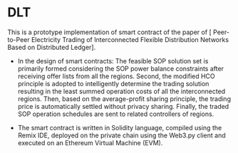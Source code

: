# DLT
This is a prototype implementation of smart contract of the paper of 
[ Peer-to-Peer Electricity Trading of Interconnected Flexible Distribution Networks Based on Distributed Ledger].

* In the design of smart contracts: 
  The feasible SOP solution set is primarily formed considering the SOP power balance constraints after receiving offer lists from all the regions. 
  Second, the modified HCO principle is adopted to intelligently determine the trading solution resulting in the least summed operation costs of all the interconnected regions. 
  Then, based on the average-profit sharing principle, the trading price is automatically settled without privacy sharing. 
  Finally, the traded SOP operation schedules are sent to related controllers of regions.

* The smart contract is written in Solidity language, compiled using the Remix IDE, deployed on the private chain using the Web3.py client and executed on an Ethereum Virtual Machine (EVM).